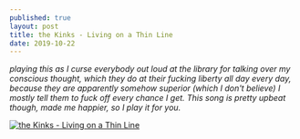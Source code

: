 ```yaml
---
published: true
layout: post
title: the Kinks - Living on a Thin Line 
date: 2019-10-22
---
```

*playing this as I curse everybody out loud at the library for talking over my conscious thought, which they do at their fucking liberty all day every day, because they are apparently somehow superior (which I don't believe) I mostly tell them to fuck off every chance I get.  This song is pretty upbeat though, made me happier, so I play it for you.*  

[![the Kinks - Living on a Thin Line](http://img.youtube.com/vi/CsLhNxzwK1Y/0.jpg)](http://www.youtube.com/watch?v=CsLhNxzwK1Y "the Kinks - Living on a Thin Line")
